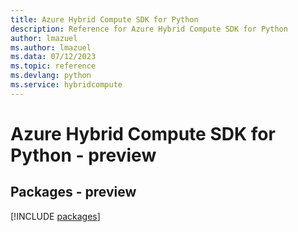 ```yaml
---
title: Azure Hybrid Compute SDK for Python
description: Reference for Azure Hybrid Compute SDK for Python
author: lmazuel
ms.author: lmazuel
ms.data: 07/12/2023
ms.topic: reference
ms.devlang: python
ms.service: hybridcompute
---
```

# Azure Hybrid Compute SDK for Python - preview
## Packages - preview
[!INCLUDE [packages](hybrid-compute-index.md)]